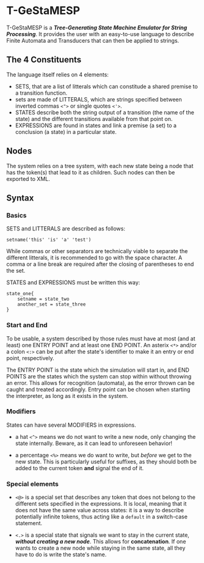 # T-GeStaMESP

T-GeStaMESP is a ***Tree-Generating State Machine Emulator for String Processing***. It provides the user with an easy-to-use language to describe Finite Automata and Transducers that can then be applied to strings.

## The 4 Constituents
The language itself relies on 4 elements:
- SETS, that are a list of litterals which can constitude a shared premise to a transition function.
- sets are made of LITTERALS, which are strings specified between inverted commas `<">` or single quotes `<'>`. 
- STATES describe both the string output of a transition (the name of the state) and the different transitions available from that point on. 
- EXPRESSIONS are found in states and link a premise (a set) to a conclusion (a state) in a particular state.

## Nodes

The system relies on a tree system, with each new state being a node that has the token(s) that lead to it as children. Such nodes can then be exported to XML.

## Syntax

### Basics

SETS and LITTERALS are described as follows:  

`setname('this' 'is' 'a' 'test')`

While commas or other separators are technically viable to separate the different litterals, it is recommended to go with the space character. A comma or a line break are required after the closing of parentheses to end the set.

STATES and EXPRESSIONS must be written this way:

```
state_one{
    setname = state_two
    another_set = state_three
}
``` 


### Start and End

To be usable, a system described by those rules must have at most (and at least) one ENTRY POINT and at least one END POINT. An asterix `<*>` and/or a colon `<:>` can be put after the state's identifier to make it an entry or end point, respectively. 

The ENTRY POINT is the state which the simulation will start in, and END POINTS are the states which the system can stop within without throwing an error. This allows for recognition (automata), as the error thrown can be caught and treated accordingly. Entry point can be chosen when starting the interpreter, as long as it exists in the system.

### Modifiers

States can have several MODIFIERS in expressions.

- a hat `<^>` means we do not want to write a new node, only changing the state internally. Beware, as it can lead to unforeseen behavior!

- a percentage `<%>` means we do want to write, but *before* we get to the new state. This is particularly useful for suffixes, as they should both be added to the current token **and** signal the end of it.

### Special elements

- `<@>` is a special set that describes any token that does not belong to the different sets specified in the expressions. It is local, meaning that it does not have the same value across states: it is a way to describe potentially infinite tokens, thus acting like a `default` in a switch-case statement.

- `<.>` is a special state that signals we want to stay in the current state, ***without creating a new node***. This allows for **concatenation**. If one wants to create a new node while staying in the same state, all they have to do is write the state's name.